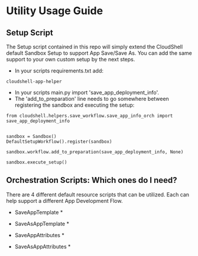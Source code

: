 # Utility Usage Guide

## Setup Script

The Setup script contained in this repo will simply extend the CloudShell default Sandbox Setup to support App Save/Save As.
You can add the same support to your own custom setup by the next steps.
* In your scripts requirements.txt add:
```
cloudshell-app-helper
```
* In your scripts main.py import 'save_app_deployment_info'.
* The 'add_to_preparation' line needs to go somewhere between registering the sandbox and executing the setup:
```
from cloudshell.helpers.save_workflow.save_app_info_orch import save_app_deployment_info


sandbox = Sandbox()
DefaultSetupWorkflow().register(sandbox)

sandbox.workflow.add_to_preparation(save_app_deployment_info, None)

sandbox.execute_setup()
```

## Orchestration Scripts: Which ones do I need?

There are 4 different default resource scripts that can be utilized. Each can help support a different App Development Flow.

* SaveAppTemplate
    *

* SaveAsAppTemplate
    *

* SaveAppAttributes
    *
    
* SaveAsAppAttributes
    *

